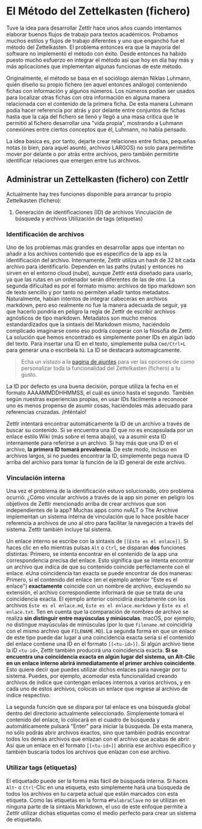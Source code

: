 # El Método del Zettelkasten (fichero)

Tuve la idea para desarrollar Zettlr hace unos años cuando intentamos elaborar buenos flujos de trabajo para textos académicos. Probamos muchos estilos y flujos de trabajo diferentes y uno que enganchó fue el método del Zettelkasten. El problema entonces era que la mayoría del software no implementó el método con éxito. Desde entonces ha habido puesto mucho esfuerzo en integrar el método así que hoy en día hay más y más aplicaciones que implementan algunas funcionas de este método. 

Originalmente, el método se basa en el sociólogo alemán Niklas Luhmann, quién diseño su propio fichero (en aquel entonces análogo) conteniendo fichas con información y algunos números. Los números podían ser usados para localizar otras fichas con otra información en alguna manera relacionada con el contenido de la primera ficha. De esta manera Luhmann podía hacer referencia por atrás y por delante entre conjuntos de fichas hasta que la caja del fichero se llenó y llegó a una masa crítica que le permitió al fichero desarrollar una "vida propia", mostrando a Luhmann conexiónes entre ciertos conceptos que él, Luhmann, no había pensado.

La idea basica es, por tanto, dejarte crear relaciones entre fichas, pequeñas notas (o bien, para aquel asunto, archivos LARGOS) no solo para permitirte mover por delante o por atrás entre archivos, pero también permitirte identificar relaciones que emergen entre tus archivos.

## Administrar un Zettelkasten (fichero) con Zettlr

Actualmente hay tres funciones disponible para arrancar tu propio Zettelkasten (fichero):

1. Generación de identificaciones (ID) de archivos Vinculación de búsqueda y archivos  Utilización de tags (etiquetas)

### Identificación de archivos

Uno de los problemas más grandes en desarrollar apps que intentan no añadir a los archivos contenido que es especifico de la app es la identificación del archivo.  Internamente, Zettlr utiliza un hash de 32 bit cada archivo para identificarlo. Dependen en las paths (rutas) y entonces no sirven en el entorno cloud (nube), aunque Zettlr está diseñado para usarlo, ya que las rutas en un ordenador serán diferentes de las de otro. La segunda dificultad es por el formato mismo: archivos de tipo markdown son de texto sencillo y por tanto no permiten añadir tantos metadatos. Naturalmente, habían intentos de integrar cabeceras en archivos markdown, pero eso realmente no fue la manera adecuada de seguir, ya que hacerlo pondría en peligro la regla de Zettlr de escribir archivos agnósticos de tipo  markdown. Metadatos son mucho menos estandardizados que la sintaxis del Markdown mismo, haciéndolo complicado imaginarse como eso podría cooperar con la filosofía de Zettlr.  La solución que hemos encontrado es simplemente poner IDs en algún lado del texto. Para insertar una ID en el texto, simplemente pulsa `Cmd/Ctrl+L` para generar una o escribela tú. La ID se destacará automagicamente.

> Echa un vistazo a la [pagina de ajuntes](../reference/settings-es.md) para ver las opciones de como personalizar toda la funcionalidad del Zettelkasten (fichero) a tu gusto.

La ID por defecto es una buena decisión, porque utiliza la fecha en el formato AAAAMMDDHHMMSS, el cuál es único hasta el segundo. También según nuestras experiencias propias, en usar IDs fácilmente a reconocer uno es menos propenso de asumir cosas, haciéndoles más adecuado para referencias cruzadas. ¡Inténtalo!

Zettlr intentará encontrar automáticamente la ID de un archivo a través de buscar su contenido. Si se encuentra una ID que _no_ es encapsulada por un enlace estilo Wiki (más sobre el tema abajo), va a asumir esta ID internamente para referirse a un archivo. Si hay más que una ID en el archivo, **la primera ID tomará prevalencia**. De este modo, incluso en archivos largos, si no puedes encontrar la ID, simplemente pega nueva ID arriba del archivo para tomar la función de la ID general de este archivo. 

### Vinculación interna

Una vez el problema de la identificación estuvo solucionado, otro problema ocurrió: ¿Cómo vincular archivos a través de la app sin poner en peligro los objetivos de Zettlr mencionado arriba de crear archivos que son independientes de la app? Muchas apps como nvALT o The Arvchive implementan un sistema interna de vinculación que lo hace posible hacer referencia a archivos de uno al otro para facilitar la navegación a través del sistema. Zettlr también incluye tal sistema.

Un enlace interno se escribe con la sintaxis de `[[Este es el enlace]]`. Si haces clic en ello mientras pulsas `Alt` o `Ctrl`, se disparan **dos** funciones distintas: Primero, se intenta encontrar en el contenido de la app una correspondencia precisa del enlace. Esto significa que se intenta encontrar un archivo que indica de que su contenido coincide perfectamente con el enlace. eUna coincidencia tan exacta se puede encontrar de dos maneras: Primero, si el contenido del enlace (en el ejemplo anterior "Este es el enlace") **exactamente** coincide con un nombre de archivo, excluyendo su extensión, el archivo correspondiente informará de que se trata de una coincidencia exacta. El ejemplo anterior coincidiría exactamente con los archivos `Este es el enlace.md`, `Este es el enlace.markdown` y `Este es el enlace.txt`. Ten en cuenta que la comparación de nombres de archivo se realiza **sin distinguir entre mayúsculas y minúsculas**. macOS, por ejemplo, no distingue mayúsculas de minúsculas (por lo que `filename.md` coincidiría con el mismo archivo que `FILENAME.MD`). La segunda forma en que un enlace de este tipo puede dar lugar a una coincidencia exacta sería si el contenido del enlace contiene una ID en el formato `[[<tu-id>]]`. Si algún archivo tiene la ID `<tu-id>`, Zettlr también producirá una coincidencia exacta. **Si se encuentra una coincidencia exacta en algún lugar del sistema, un Alt-Clic en un enlace interno abrirá inmediatamente el primer archivo coincidente**. Esto quiere decir que puedes utilizar dichos enlaces para navegar por tu sistema. Puedes, por ejemplo, acomodar esta funcionalidad creando archivos de índice que contengan enlaces internos a varios archivos, y en cada uno de estos archivos, colocas un enlace que regrese al archivo de índice respectivo.

La segunda función que se dispara por tal enlace es una búsqueda global dentro del directorio actualmente seleccionado. Simplemente tomará el contenido del enlace, lo colocará en el cuadro de búsqueda y automáticamente pulsará "Enter" para iniciar la búsqueda. De esta manera, no sólo podrás abrir archivos exactos, sino que también podrás encontrar todos los demás archivos que enlazan con el archivo que acabas de abrir. Así que un enlace en el formato `[[<tu-id>]]` abriría ese archivo específico y también buscaría todos los archivos que enlazan con ese archivo.

### Utilizar tags (etiquetas)

El etiquetado puede ser la forma más fácil de búsqueda interna. Si haces `Alt`- o `Ctrl`-Clic en una etiqueta, esto simplemente hará una búsqueda de todos los archivos en tu carpeta actual que están marcados con esta etiqueta.
 Como las etiquetas en la forma `#PalabraClave` no se utilizan en ninguna parte de la sintaxis Markdown, el uso de este enfoque permite a Zettlr utilizar dichas etiquetas como el medio perfecto para crear un sistema de etiquetado.
